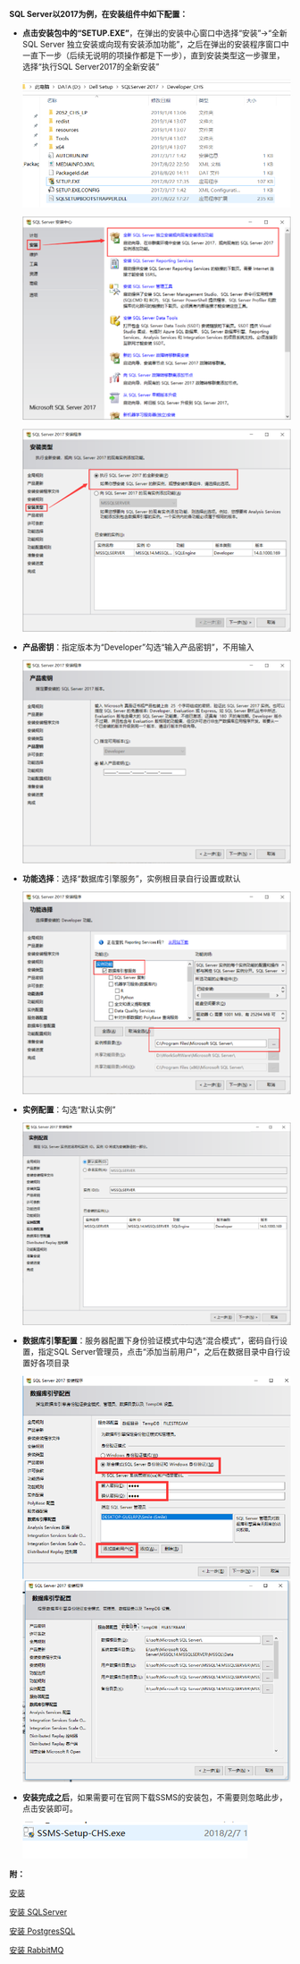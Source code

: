 **SQL Server以2017为例，在安装组件中如下配置：**

* **点击安装包中的“SETUP.EXE”**，在弹出的安装中心窗口中选择“安装”→“全新SQL Server 独立安装或向现有安装添加功能”，之后在弹出的安装程序窗口中一直下一步（后续无说明的项操作都是下一步），直到安装类型这一步骤里，选择“执行SQL Server2017的全新安装”

  ![shujuku](/static/docimg/shujuku1.png)

  ![shujuku](/static/docimg/shujuku2.png)
  
  ![shujuku](/static/docimg/shujuku3.png)

* **产品密钥**：指定版本为“Developer”勾选“输入产品密钥”，不用输入

  ![shujuku](/static/docimg/shujuku4.png)

* **功能选择**：选择“数据库引擎服务”，实例根目录自行设置或默认

  ![shujuku](/static/docimg/shujuku5.png)

* **实例配置**：勾选“默认实例”

  ![shujuku](/static/docimg/shujuku6.png)

* **数据库引擎配置**：服务器配置下身份验证模式中勾选“混合模式”，密码自行设置，指定SQL Server管理员，点击“添加当前用户”，之后在数据目录中自行设置好各项目录

  ![shujuku](/static/docimg/shujuku7.png)
  ![shujuku](/static/docimg/shujuku8.png)

* **安装完成之后**，如果需要可在官网下载SSMS的安装包，不需要则忽略此步，点击安装即可。

  ![shujuku](/static/docimg/shujuku9.png)

**附：**

[安装](安装/安装.md)

[安装 SQLServer](安装/安装SQLServer.md)

[安装 PostgresSQL](安装/安装PostgresSQL.md)

[安装 RabbitMQ](安装/安装RabbitMQ.md)